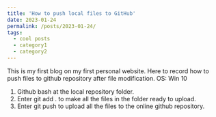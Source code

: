 ```yaml
---
title: 'How to push local files to GitHub'
date: 2023-01-24
permalink: /posts/2023-01-24/
tags:
  - cool posts
  - category1
  - category2
---
```


This is my first blog on my first personal website.
Here to record how to push files to github repository after file modification.
OS: Win 10

1. Github bash at the local repository folder.
1. Enter git add . to make all the files in the folder ready to upload. 
1. Enter git push to upload all the files to the online github repository.